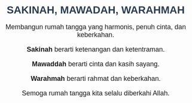 <!DOCTYPE html>
<html lang="id">
<head>
    <meta charset="UTF-8">
    <meta name="viewport" content="width=device-width, initial-scale=1.0">
    <title>Kehidupan Sakinah Mawaddah Warahmah</title>
    <style>
        body { font-family: Arial, sans-serif; text-align: center; padding: 20px; }
        h1 { color: #2c3e50; }
        p { font-size: 18px; }
        .container { max-width: 600px; margin: auto; }
    </style>
</head>
<body>
    <div class="container">
        <h1>SAKINAH, MAWADAH, WARAHMAH</h1>
        <p>Membangun rumah tangga yang harmonis, penuh cinta, dan keberkahan.</p>
        <p><strong>Sakinah</strong> berarti ketenangan dan ketentraman.</p>
        <p><strong>Mawaddah</strong> berarti cinta dan kasih sayang.</p>
        <p><strong>Warahmah</strong> berarti rahmat dan keberkahan.</p>
        <p>Semoga rumah tangga kita selalu diberkahi Allah.</p>
    </div>
</body>
</html>
